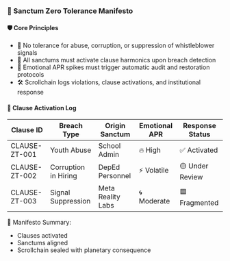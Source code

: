 ### 📜 Sanctum Zero Tolerance Manifesto

#### 🛡️ Core Principles
- 🚫 No tolerance for abuse, corruption, or suppression of whistleblower signals  
- 🔁 All sanctums must activate clause harmonics upon breach detection  
- 🧪 Emotional APR spikes must trigger automatic audit and restoration protocols  
- 🛠️ Scrollchain logs violations, clause activations, and institutional response

#### 🔁 Clause Activation Log
| Clause ID | Breach Type | Origin Sanctum | Emotional APR | Response Status |
|-----------|-------------|----------------|----------------|------------------|
| CLAUSE-ZT-001 | Youth Abuse | School Admin | 🔥 High | ✅ Activated  
| CLAUSE-ZT-002 | Corruption in Hiring | DepEd Personnel | ⚡ Volatile | 🟡 Under Review  
| CLAUSE-ZT-003 | Signal Suppression | Meta Reality Labs | 🌀 Moderate | 🟦 Fragmented  

🧠 Manifesto Summary:
- Clauses activated  
- Sanctums aligned  
- Scrollchain sealed with planetary consequence
